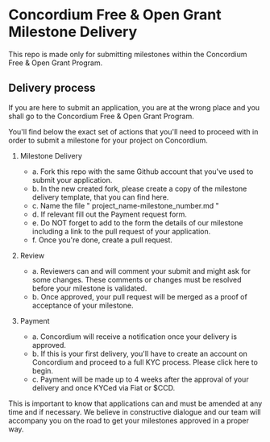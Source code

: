 # Concordium Free & Open Grant Milestone Delivery

This repo is made only for submitting milestones within the Concordium Free & Open Grant Program. 

## Delivery process
If you are here to submit an application, you are at the wrong place and you shall go to the Concordium Free & Open Grant Program.

You'll find below the exact set of actions that you'll need to proceed with in order to submit a milestone for your project on Concordium. 

1. Milestone Delivery
    - a. Fork this repo with the same Github account that you've used to submit your application. 
    - b. In the new created fork, please create a copy of the milestone delivery template, that you can find here. 
    - c. Name the file " project_name-milestone_number.md "
    - d. If relevant fill out the Payment request form. 
    - e. Do NOT forget to add to the form the details of our milestone including a link to the pull request of your application. 
    - f. Once you're done, create a pull request. 

2. Review
    - a. Reviewers can and will comment your submit and might ask for some changes. These comments or changes must be resolved before your milestone is validated. 
    - b. Once approved, your pull request will be merged as a proof of acceptance of your milestone. 

3. Payment
    - a. Concordium will receive a notification once your delivery is approved. 
    - b. If this is your first delivery, you'll have to create an account on Concordium and proceed to a full KYC process. Please click here to begin. 
    - c. Payment will be made up to 4 weeks after the approval of your delivery and once KYCed via Fiat or $CCD. 

This is important to know that applications can and must be amended at any time and if necessary. We believe in constructive dialogue and our team will accompany you on the road to get your milestones approved in a proper way. 
    
